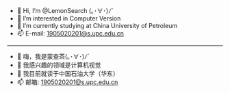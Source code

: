 - 👋 Hi, I’m @LemonSearch (｡･∀･)ﾉﾞ
- 👀 I’m interested in Computer Version
- 🌱 I’m currently studying at China University of Petroleum
- 📫 E-mail: 1905020201@s.upc.edu.cn
---
- 👋 嗨，我是蒙查茶(｡･∀･)ﾉﾞ
- 👀 我感兴趣的领域是计算机视觉
- 🌱 我目前就读于中国石油大学（华东）
- 📫 邮箱: 1905020201@s.upc.edu.cn

<!---
LemonSearch/LemonSearch is a ✨ special ✨ repository because its `README.md` (this file) appears on your GitHub profile.
You can click the Preview link to take a look at your changes.
--->

